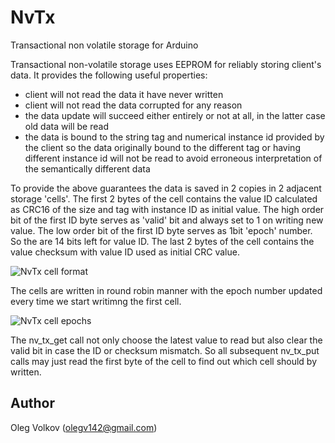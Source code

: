 # NvTx
Transactional non volatile storage for Arduino

Transactional non-volatile storage uses EEPROM for reliably storing
client's data. It provides the following useful properties:
 - client will not read the data it have never written
 - client will not read the data corrupted for any reason
 - the data update will succeed either entirely or not at all, in the latter
   case old data will be read
 - the data is bound to the string tag and numerical instance id provided by the
   client so the data originally bound to the different tag or having different instance id will not
   be read to avoid erroneous interpretation of the semantically different data
 
To provide the above guarantees the data is saved in 2 copies in 2 adjacent
storage 'cells'. The first 2 bytes of the cell contains the value ID calculated as CRC16 of the size and tag with instance ID as initial value. The high order bit of the first ID byte serves as 'valid' bit and always set to 1 on writing new value. The low order bit of the first ID byte serves as 1bit 'epoch' number. So the are 14 bits left for value ID. The last 2 bytes of the cell contains the value checksum with value ID used as initial CRC value.

![NvTx cell format](https://github.com/olegv142/NvTx/blob/master/doc/NvTx.jpg)

The cells are written in round robin manner with the epoch number updated every time we start writimng the first cell.

![NvTx cell epochs](https://github.com/olegv142/NvTx/blob/master/doc/NvTxEpochs.jpg)

The nv_tx_get call not only choose the latest value to read but also clear the valid bit in case the ID or checksum mismatch. So all subsequent nv_tx_put calls may just read the first byte of the cell to find out which cell should by written.

## Author

Oleg Volkov (olegv142@gmail.com)
